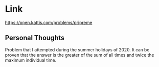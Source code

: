 # Link

https://open.kattis.com/problems/pripreme

## Personal Thoughts

Problem that I attempted during the summer holidays of 2020. It can be proven that the answer is the greater of the sum of all times and twice the maximum individual time.

